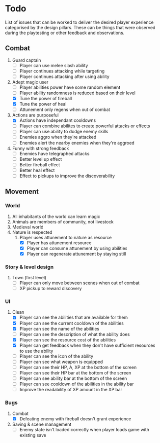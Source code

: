 # Todo
List of issues that can be worked to deliver the desired player experience categorised by the design pillars. These can be things that were observed during the playtesting or other feedback and observations.

## Combat
1. Guard captain
   - [ ] Player can use melee slash ability
   - [ ] Player continues attacking while targeting
   - [ ] Player continues attacking after using ability
2. Adept magic user
   - [ ] Player abilities power have some random element
   - [ ] Player ability randomness is reduced based on their level
   - [x] Tune the power of fireball
   - [x] Tune the power of heal
   - [ ] Attunement only regens when out of combat
3. Actions are purposeful
   - [x] Actions have independant cooldowns
   - [ ] Player can combine abilites to create powerful attacks or effects
   - [ ] Player can use ability to dodge enemy skills
   - [ ] Enemies aggro when they're attacked
   - [ ] Enemies alert the nearby enemies when they're aggroed
4. Funny with strong feedback
   - [ ] Enemies have telegraphed attacks
   - [ ] Better level up effect
   - [ ] Better fireball effect
   - [ ] Better heal effect
   - [ ] Effect to pickups to improve the discoverability
## Movement

### World
1. All inhabitants of the world can learn magic
2. Animals are members of community, not livestock
3. Medieval world
4. Nature is respected
   1. Player uses attunement to nature as resource
      - [x] Player has attunement resource
      - [x] Player can consume attunement by using abilities
      - [x] Player can regenerate attunement by staying still

### Story & level design
1. Town (first level)
   - [ ] Player can only move between scenes when out of combat
   - [ ] XP pickup to reward discovery

### UI
1. Clean
   - [x] Player can see the abilities that are available for them
   - [x] Player can see the current cooldown of the abilities
   - [x] Player can see the name of the abilities
   - [ ] Player can see the description of what the ability does
   - [x] Player can see the resource cost of the abilities
   - [x] Player can get feedback when they don't have sufficient resources to use the ability
   - [ ] Player can see the icon of the ability
   - [ ] Player can see what weapon is equipped
   - [ ] Player can see their HP, A, XP at the bottom of the screen
   - [ ] Player can see their HP bar at the bottom of the screen
   - [ ] Player can see ability bar at the bottom of the screen
   - [ ] Player can see cooldown of the abilities in the ability bar
   - [ ] Improve the readability of XP amount in the XP bar

### Bugs
1. Combat
   - [x] Defeating enemy with fireball doesn't grant experience
2. Saving & scene management
   - [ ] Enemy state isn't loaded correctly when player loads game with existing save